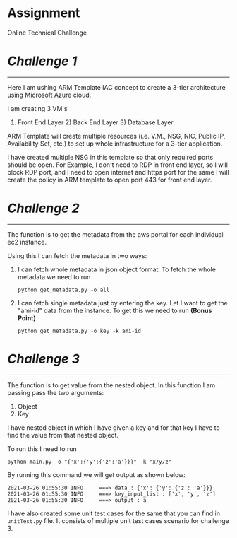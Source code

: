 # Assignment
Online Technical Challenge

# _Challenge 1_ 
---
Here I am ushing ARM Template IAC concept to create a 3-tier architecture using Microsoft Azure cloud.

I am creating 3 VM's   
1) Front End Layer 2) Back End Layer 3) Database Layer

ARM Template will create multiple resources (i.e. V.M., NSG, NIC, Public IP, Availability Set, etc.) to set up whole infrastructure 
for a 3-tier application.

I have created multiple NSG in this template so that only required ports should be open. For Example, I don't need to RDP in front end layer, so I will block RDP port, and I need to open internet and https port for the same I will create the policy in ARM template to open port 443 for front end layer.







# _Challenge 2_ 
---
The function is to get the metadata from the aws portal for each individual ec2 instance. 

Using this I can fetch the metadata in two ways:
1) I can fetch whole metadata in json object format. 
To fetch the whole metadata we need to run
   
    ``python get_metadata.py -o all``


2) I can fetch single metadata just by entering the key. Let I want to get the "ami-id" data from the instance. To get this 
we need to run **(Bonus Point)**
   
    `python get_metadata.py -o key -k ami-id`





# _Challenge 3_ 
---
The function is to get value from the nested object. In this function I am passing pass the two arguments:
1) Object
2) Key

I have nested object in which I have given a key and for that key I have to find the value from that nested object.

To run this I need to run 

`python main.py -o "{'x':{'y':{'z':'a'}}}" -k "x/y/z"`

By running this command we will get output as shown below:

`2021-03-26 01:55:30 INFO     ===> data : {'x': {'y': {'z': 'a'}}} 
2021-03-26 01:55:30 INFO     ===> key_input_list : ['x', 'y', 'z']
2021-03-26 01:55:30 INFO     ===> output : a`


I have also created some unit test cases for the same that you can find in `unitTest.py` file.
It consists of multiple unit test cases scenario for challenge 3.  
